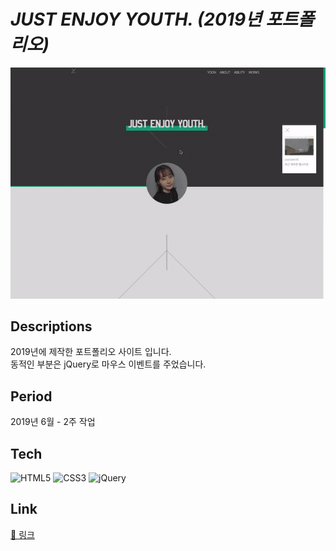 # *JUST ENJOY YOUTH. (2019년 포트폴리오)*
![JUST ENJOY YOUTH.](https://github.com/yoonzeen/zeen2019/blob/master/assets/img/zeen5.gif?raw=true)

## Descriptions
2019년에 제작한 포트폴리오 사이트 입니다.<br/>
동적인 부분은 jQuery로 마우스 이벤트를 주었습니다.

## Period
2019년 6월 - 2주 작업

## Tech
![HTML5](https://img.shields.io/badge/HTML5-E34F26?logo=html5&logoColor=white)
![CSS3](https://img.shields.io/badge/CSS3-1572B6?logo=CSS3&logoColor=white)
![jQuery](https://img.shields.io/badge/jQuery-0769AD?logo=jQuery&logoColor=white)

## Link
[📎 링크](https://yoonzeen.github.io/zeen2019/)

